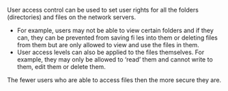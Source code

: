 User access control can be used to set user rights for all the folders (directories) and files on the network servers.

- For example, users may not be able to view certain folders and if they can, they can be prevented from saving fi les into them or deleting files from them but are only allowed to view and use the files in them. 
- User access levels can also be applied to the files themselves. For example, they may only be allowed to ‘read’ them and cannot write to them, edit them or delete them.

The fewer users who are able to access files then the more secure they are.
